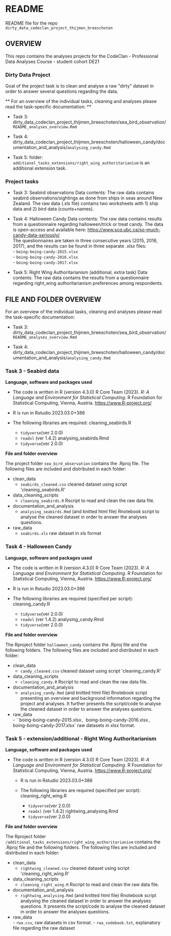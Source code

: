 # README 

README file for the repo `dirty_data_codeclan_project_thijmen_breeschoten`

## OVERVIEW

This repo contains the analyses projects for the 
CodeClan - Professional Data Analyses Course - student cohort DE21

### Dirty Data Project

Goal of the project task is to clean and analyse a raw "dirty" dataset in order to answer 
several questions regarding the data.

** For an overview of the individual tasks, cleaning and analyses please read the task-specific
documentation: **

* Task 3: 
  dirty_data_codeclan_project_thijmen_breeschoten/sea_bird_observation/`README_analyses_overview.Rmd`
  
* Task 4:
  dirty_data_codeclan_project_thijmen_breeschoten/halloween_candy/documentation_and_analysis/`analysing_candy.Rmd`
  
* Task 5:
  folder: `additional_tasks_extensions/right_wing_authoritarianism` is an additional extension task.


### Project tasks

* Task 3: Seabird observations
          Data contents:
          The raw data contains seabird observations/sightings as done from ships in seas 
          around New Zealand. The raw data (.xls file) contains two worksheets with 1)              ship data and 2) bird data (counts+names).
          
* Task 4: Halloween Candy
          Data contents:
          The raw data contains results from a questionnaire regarding halloween/trick or           treat candy.
          The data is open-access and available here: 
          https://www.scq.ubc.ca/so-much-candy-data-seriously/ <br>
          The questionnaires are taken in three consecutive years (2015, 2016, 2017), and
          the results can be found in three separate .xlsx files: <br>
          - `boing-boing-candy-2015.xlsx`   <br>
          - `boing-boing-candy-2016.xlsx`   <br>
          - `boing-boing-candy-2017.xlsx`   <br>
          
* Task 5: Right Wing Authoritarianism (additional, extra task)
          Data contents:
          The raw data contains the results from a questionnaire regarding right_wing 
          authoritarianism preferences among respondents.

## FILE AND FOLDER OVERVIEW
For an overview of the individual tasks, cleaning and analyses please read the task-specific
documentation:

* Task 3: 
  dirty_data_codeclan_project_thijmen_breeschoten/sea_bird_observation/`README_analyses_overview.Rmd`
  
* Task 4:
  dirty_data_codeclan_project_thijmen_breeschoten/halloween_candy/documentation_and_analysis/`analysing_candy.Rmd`
  
### Task 3 - Seabird data

**Language, software and packages used**

  * The code is written in R (version 4.3.0)
    R Core Team (2023). _R: A Language and Environment for Statistical Computing_. 
    R Foundation for Statistical Computing, Vienna, Austria.
   <https://www.R-project.org/>

  * R is run in Rstudio 2023.03.0+386 

  * The following libraries are required:
    cleaning_seabirds.R
      - `tidyverse`(ver 2.0.0)
      - `readxl` (ver 1.4.2)
    analysing_seabirds.Rmd
      - `tidyverse`(ver 2.0.0)
  
**File and folder overview**

  The project folder `sea_bird_observation` contains the .Rproj file.
  The following files are included and distributed in each folder:

  * clean_data <br>
    - `seabirds_cleaned.csv` cleaned dataset using script 'cleaning_seabirds.R' <br>
  * data_cleaning_scripts <br>
    - `cleaning_seabirds.R` Rscript to read and clean the raw data file. <br>
  * documentation_and_analysis <br>
    - `analysing_seabirds.Rmd` (and knitted html file) Rnotebook script to analyse the
      cleaned dataset in order to answer the analyses questions. <br>
  * raw_data <br>
    - `seabirds.xls` raw dataset in xls format <br>
    
### Task 4 - Halloween Candy

**Language, software and packages used**

  * The code is written in R (version 4.3.0)
    R Core Team (2023). _R: A Language and Environment for Statistical Computing_. 
    R Foundation for Statistical Computing, Vienna, Austria.
    <https://www.R-project.org/>

  * R is run in Rstudio 2023.03.0+386 

  * The following libraries are required (specified per script):
    cleaning_candy.R
      - `tidyverse`(ver 2.0.0)
      - `readxl` (ver 1.4.2)
    analysing_candy.Rmd
      - `tidyverse`(ver 2.0.0)
  
**File and folder overview**

  The Rproject folder `halloween_candy` contains the .Rproj file and the following 
  folders.
  The following files are included and distributed in each folder:

  * clean_data <br>
       - `candy_cleaned.csv` cleaned dataset using script 'cleaning_candy.R' <br>
  * data_cleaning_scripts <br>
       - `cleaning_candy.R` Rscript to read and clean the raw data file. <br>
  * documentation_and_analysis <br>
       - `analysing_candy.Rmd` (and knitted html file) Rnotebook script presenting an 
       overview and background information regarding the project and analyses. 
       It further presents the script/code to analyse the cleaned dataset in order 
       to answer the analyses questions. <br>
  * raw_data <br>
        - ``boing-boing-candy-2015.xlsx`, `boing-boing-candy-2016.xlsx`,                                       `boing-boing-candy-2017.xlsx` raw datasets in xlsx format. <br>
        
### Task 5 - extension/additional - Right Wing Authoritarianism

**Language, software and packages used**

* The code is written in R (version 4.3.0)
    R Core Team (2023). _R: A Language and Environment for Statistical Computing_. 
    R Foundation for Statistical Computing, Vienna, Austria.
    <https://www.R-project.org/>

  * R is run in Rstudio 2023.03.0+386 

  * The following libraries are required (specified per script):
    cleaning_right_wing.R
      - `tidyverse`(ver 2.0.0)
      - `readxl` (ver 1.4.2)
    rightwing_analysing.Rmd
      - `tidyverse`(ver 2.0.0)
      
**File and folder overview**

  The Rproject folder `/additional_tasks_extensions/right_wing_authoritarianism` 
  contains the .Rproj file and the following 
  folders.
  The following files are included and distributed in each folder:

  * clean_data <br>
       - `rightwing_cleaned.csv` cleaned dataset using script 'cleaning_right_wing.R' <br>
  * data_cleaning_scripts <br>
       - `cleaning_right_wing.R` Rscript to read and clean the raw data file. <br>
  * documentation_and_analysis <br>
       - `rightwing_analysing.Rmd` (and knitted html file) Rnotebook script analysing
       the cleaned dataset in order to answer the analyses questions. 
       It presents the script/code to analyse the cleaned dataset in order 
       to answer the analyses questions. <br>
  * raw_data <br>
        - `rwa.csv`, raw datasets in csv format. 
        - `rwa_codebook.txt`, explanatory file regarding the raw dataset <br>